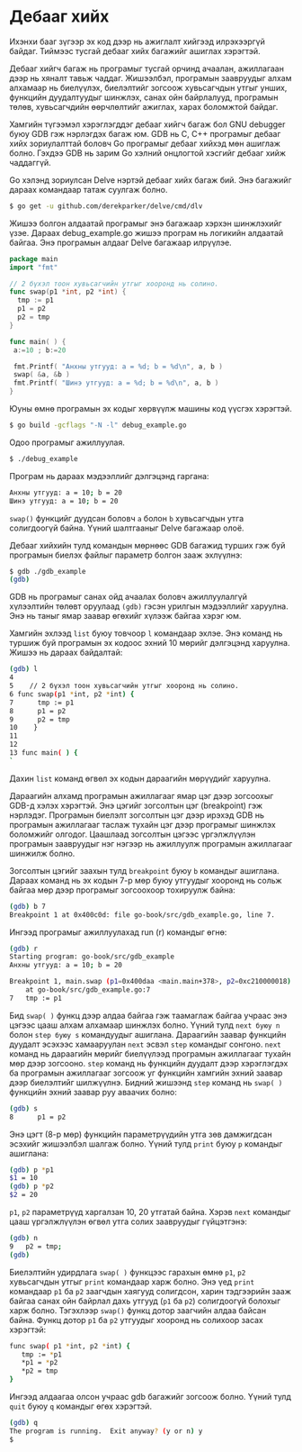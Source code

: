 # Дебааг хийх

Ихэнхи бааг зүгээр эх код дээр нь ажиглалт хийгээд илрэхээргүй байдаг. Тиймээс тусгай дебааг хийх багажийг ашиглах хэрэгтэй.

Дебааг хийгч багаж нь програмыг тусгай орчинд ачаалан, ажиллагаан дээр нь хяналт тавьж чаддаг. Жишээлбэл, програмын заавруудыг алхам алхамаар нь биелүүлэх, биелэлтийг зогсоож хувьсагчдын утгыг унших, функцийн дуудалтуудыг шинжлэх, санах ойн байрлалууд, програмын төлөв, хувьсагчдийн өөрчлөлтийг ажиглах, харах боломжтой байдаг.

Хамгийн түгээмэл хэрэглэгддэг дебааг хийгч багаж бол GNU debugger буюу GDB гэж нэрлэгдэх багаж юм. GDB нь C, C++ програмыг дебааг хийх зориулалттай боловч Go програмыг дебааг хийхэд мөн ашиглаж болно. Гэхдээ  GDB нь зарим Go хэлний онцлогтой хэсгийг дебааг хийж чаддаггүй.

Go хэлэнд зориулсан Delve нэртэй дебааг хийх багаж бий. Энэ багажийг дараах командаар татаж суулгаж болно.

```sh
$ go get -u github.com/derekparker/delve/cmd/dlv
```

Жишээ болгон алдаатай програмыг энэ багажаар хэрхэн шинжлэхийг үзэе. Дараах debug\_example.go жишээ програм нь логикийн алдаатай байгаа. Энэ програмын алдааг Delve багажаар илрүүлэе.

```go
package main
import "fmt"

// 2 бүхэл тоон хувьсагчийн утгыг хооронд нь солино.
func swap(p1 *int, p2 *int) {
  tmp := p1
  p1 = p2
  p2 = tmp
}

func main( ) {
 a:=10 ; b:=20

 fmt.Printf( "Анхны утгууд: a = %d; b = %d\n", a, b )
 swap( &a, &b )
 fmt.Printf( "Шинэ утгууд: a = %d; b = %d\n", a, b )
}
```

Юуны өмнө програмын эх кодыг хөрвүүлж машины код үүсгэх хэрэгтэй.

```sh
$ go build -gcflags "-N -l" debug_example.go
```

Одоо програмыг ажиллуулая.

```sh
$ ./debug_example
```

Програм нь дараах мэдээллийг дэлгэцэнд гаргана:

```sh
Анхны утгууд: a = 10; b = 20
Шинэ утгууд: a = 10; b = 20
```

`swap()` функцийг дуудсан боловч `a` болон `b` хувьсагчдын утга солигдоогүй байна. Үүний шалтгааныг Delve багажаар олоё.

Дебааг хийхийн тулд командын мөрнөөс GDB багажид турших гэж буй програмын биелэх файлыг параметр болгон зааж эхлүүлнэ:

```sh
$ gdb ./gdb_example
(gdb)
```

GDB нь програмыг санах ойд ачаалах боловч ажиллуулалгүй хүлээлтийн төлөвт оруулаад `(gdb)` гэсэн урилгын мэдээллийг харуулна. Энэ нь таныг ямар заавар өгөхийг хүлээж байгаа хэрэг юм.

Хамгийн эхлээд `list` буюу товчоор `l` командаар эхлэе. Энэ команд нь туршиж буй програмын эх кодоос эхний 10 мөрийг дэлгэцэнд харуулна. Жишээ нь дараах байдалтай:

```sh
(gdb) l
4     
5    // 2 бүхэл тоон хувьсагчийн утгыг хооронд нь солино.
6 func swap(p1 *int, p2 *int) {
7      tmp := p1
8      p1 = p2
9      p2 = tmp
10    }
11     
12     
13 func main( ) {
`
```

Дахин `list` команд өгвөл эх кодын дараагийн мөрүүдийг харуулна.

Дараагийн алхамд програмын ажиллагааг ямар цэг дээр зогсоохыг GDB-д хэлэх хэрэгтэй. Энэ цэгийг зогсолтын цэг \(breakpoint\) гэж нэрлэдэг. Програмын биелэлт зогсолтын цэг дээр ирэхэд GDB нь програмын ажиллагааг таслаж тухайн цэг дээр програмыг шинжлэх боломжийг олгодог. Цаашлаад зогсолтын цэгээс үргэлжлүүлэн програмын заавруудыг нэг нэгээр нь ажиллуулж програмын ажиллагааг шинжилж болно.

Зогсолтын цэгийг заахын тулд `breakpoint` буюу `b` командыг ашиглана. Дараах команд нь эх кодын 7-р мөр буюу  утгуудыг хооронд нь сольж байгаа мөр дээр програмыг зогсоохоор тохируулж байна:

```sh
(gdb) b 7
Breakpoint 1 at 0x400c0d: file go-book/src/gdb_example.go, line 7.
```

Ингээд програмыг ажиллуулахад run \(r\) командыг өгнө:

```sh
(gdb) r
Starting program: go-book/src/gdb_example
Анхны утгууд: a = 10; b = 20

Breakpoint 1, main.swap (p1=0x400daa <main.main+378>, p2=0xc210000018)
    at go-book/src/gdb_example.go:7
7   tmp := p1
```

Бид `swap( )` функц дээр алдаа байгаа гэж таамаглаж байгаа учраас энэ цэгээс цааш алхам алхамаар шинжлэх болно. Үүний тулд `next буюу n`  болон `step буюу s` командуудыг ашиглана. Дараагийн заавар функцийн дуудалт эсэхээс хамааруулан `next` эсвэл `step` командыг сонгоно. `next` команд нь дараагийн мөрийг биелүүлээд програмын ажиллагааг тухайн мөр дээр зогсооно. `step` команд нь функцийн дуудалт дээр хэрэглэгдэх ба програмын ажиллагааг зогсоож уг функцийн хамгийн эхний заавар дээр биелэлтийг шилжүүлнэ. Бидний жишээнд `step` команд нь `swap( )` функцийн эхний заавар руу аваачих болно:

```sh
(gdb) s
8      p1 = p2
```

Энэ цэгт \(8-р мөр\) функцийн параметрүүдийн утга зөв дамжигдсан эсэхийг жишээлбэл шалгаж болно. Үүний тулд `print` буюу `p` командыг ашиглана:

```sh
(gdb) p *p1
$1 = 10
(gdb) p *p2
$2 = 20
```

`p1`, `p2` параметрүүд харгалзан 10, 20 утгатай байна. Хэрэв `next` командыг цааш үргэлжлүүлэн өгвөл  утга солих заавруудыг гүйцэтгэнэ:

```sh
(gdb) n
9   p2 = tmp;
(gdb)
```

Биелэлтийн удирдлага `swap( )` функцээс гарахын өмнө `p1`, `p2` хувьсагчдын утгыг `print` командаар харж болно. Энэ үед `print` командаар `p1` ба `p2` заагчдын хаягууд солигдсон,  харин тэдгээрийн зааж байгаа санах ойн байрлал дахь утгууд \(`p1` ба `p2`\) солигдоогүй болохыг харж болно. Тэгэхлээр `swap()` функц дотор заагчийн алдаа байсан байна. Функц дотор `p1` ба `p2` утгуудыг хооронд нь солихоор засах хэрэгтэй:

```sh
func swap( p1 *int, p2 *int) {
   tmp := *p1
   *p1 = *p2
   *p2 = tmp
}
```

Ингээд алдаагаа олсон учраас gdb багажийг зогсоож болно. Үүний тулд `quit` буюу `q` командыг өгөх хэрэгтэй.

```sh
(gdb) q
The program is running.  Exit anyway? (y or n) y
$
```



